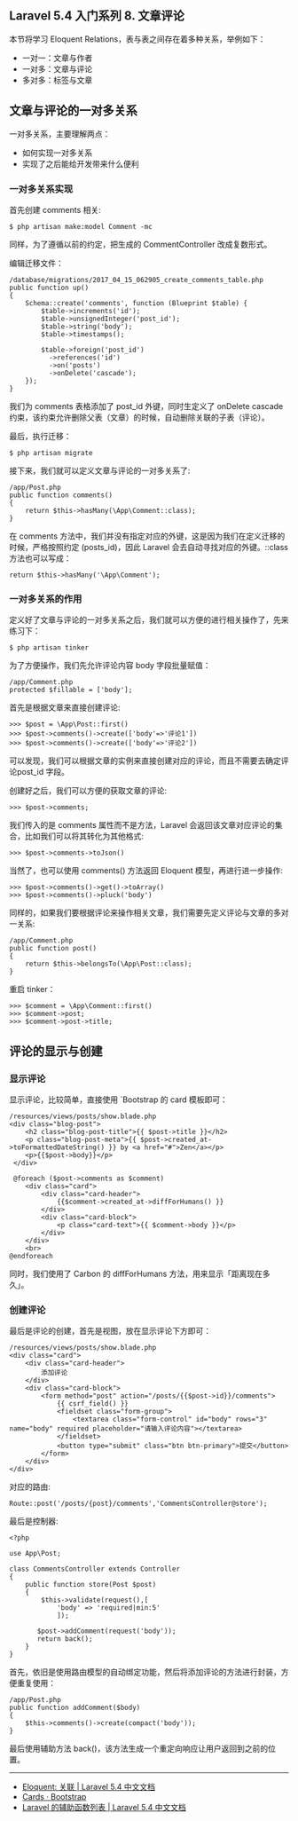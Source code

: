 ## Laravel 5.4 入门系列 8. 文章评论

本节将学习 Eloquent Relations，表与表之间存在着多种关系，举例如下：

* 一对一：文章与作者
* 一对多：文章与评论
* 多对多：标签与文章

## 文章与评论的一对多关系

一对多关系，主要理解两点：

* 如何实现一对多关系
* 实现了之后能给开发带来什么便利

### 一对多关系实现

首先创建 comments 相关:

    $ php artisan make:model Comment -mc

同样，为了遵循以前的约定，把生成的 CommentController 改成复数形式。

编辑迁移文件：

    /database/migrations/2017_04_15_062905_create_comments_table.php
    public function up()
    {
        Schema::create('comments', function (Blueprint $table) {
            $table->increments('id');
            $table->unsignedInteger('post_id');
            $table->string('body');
            $table->timestamps();
    
            $table->foreign('post_id')
              ->references('id')
              ->on('posts')
              ->onDelete('cascade');
        });
    }

我们为 comments 表格添加了 post_id 外键，同时生定义了 onDelete cascade 约束，该约束允许删除父表（文章）的时候，自动删除关联的子表（评论）。

最后，执行迁移：

    $ php artisan migrate

接下来，我们就可以定义文章与评论的一对多关系了:

    /app/Post.php
    public function comments()
    {
        return $this->hasMany(\App\Comment::class);
    }

在 comments 方法中，我们并没有指定对应的外键，这是因为我们在定义迁移的时候，严格按照约定 (posts_id)，因此 Laravel 会去自动寻找对应的外键。::class 方法也可以写成：

    return $this->hasMany('\App\Comment');

### 一对多关系的作用

定义好了文章与评论的一对多关系之后，我们就可以方便的进行相关操作了，先来练习下：

    $ php artisan tinker

为了方便操作，我们先允许评论内容 body 字段批量赋值：

    /app/Comment.php
    protected $fillable = ['body'];

首先是根据文章来直接创建评论:

    >>> $post = \App\Post::first()
    >>> $post->comments()->create(['body'=>'评论1'])
    >>> $post->comments()->create(['body'=>'评论2'])

可以发现，我们可以根据文章的实例来直接创建对应的评论，而且不需要去确定评论post_id 字段。

创建好之后，我们可以方便的获取文章的评论:

    >>> $post->comments;

我们传入的是 comments 属性而不是方法，Laravel 会返回该文章对应评论的集合，比如我们可以将其转化为其他格式:

    >>> $post->comments->toJson()

当然了，也可以使用 comments() 方法返回 Eloquent 模型，再进行进一步操作:

    >>> $post->comments()->get()->toArray()
    >>> $post->comments()->pluck('body')

同样的，如果我们要根据评论来操作相关文章，我们需要先定义评论与文章的多对一关系:

    /app/Comment.php
    public function post()
    {
        return $this->belongsTo(\App\Post::class);
    }

重启 tinker：

    >>> $comment = \App\Comment::first()
    >>> $comment->post;
    >>> $comment->post->title;

## 评论的显示与创建

### 显示评论

显示评论，比较简单，直接使用 `Bootstrap 的 card 模板即可：

    /resources/views/posts/show.blade.php
    <div class="blog-post">
        <h2 class="blog-post-title">{{ $post->title }}</h2>
        <p class="blog-post-meta">{{ $post->created_at->toFormattedDateString() }} by <a href="#">Zen</a></p>
        <p>{{$post->body}}</p>
     </div>
    
     @foreach ($post->comments as $comment)
        <div class="card">
            <div class="card-header">
                {{$comment->created_at->diffForHumans() }}
            </div>
            <div class="card-block">
                <p class="card-text">{{ $comment->body }}</p>
            </div>
        </div>
        <br>
    @endforeach

同时，我们使用了 Carbon 的 diffForHumans 方法，用来显示「距离现在多久」。

### 创建评论

最后是评论的创建，首先是视图，放在显示评论下方即可：

    /resources/views/posts/show.blade.php
    <div class="card">
        <div class="card-header">
            添加评论
        </div>
        <div class="card-block">
            <form method="post" action="/posts/{{$post->id}}/comments">
                {{ csrf_field() }}
                <fieldset class="form-group">
                    <textarea class="form-control" id="body" rows="3" name="body" required placeholder="请输入评论内容"></textarea>
                </fieldset>
                <button type="submit" class="btn btn-primary">提交</button>
            </form>
        </div>
    </div>

对应的路由:

    Route::post('/posts/{post}/comments','CommentsController@store');

最后是控制器:

    <?php
    
    use App\Post;
    
    class CommentsController extends Controller
    {
        public function store(Post $post)
        {    
            $this->validate(request(),[
                'body' => 'required|min:5'
                ]);
                
           $post->addComment(request('body'));
           return back();
        }
    }

首先，依旧是使用路由模型的自动绑定功能，然后将添加评论的方法进行封装，方便重复使用：

    /app/Post.php
    public function addComment($body)
    {
        $this->comments()->create(compact('body'));
    }

最后使用辅助方法 back()，该方法生成一个重定向响应让用户返回到之前的位置。

- - -

* [Eloquent: 关联 | Laravel 5.4 中文文档][0]
* [Cards · Bootstrap][1]
* [Laravel 的辅助函数列表 | Laravel 5.4 中文文档][2]

[0]: http://d.laravel-china.org/docs/5.4/eloquent-relationships#one-to-many
[1]: https://v4.bootcss.com/components/card/#example
[2]: http://d.laravel-china.org/docs/5.4/helpers#method-back